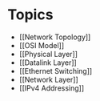 # Topics
- [[Network Topology]]
- [[OSI Model]]
- [[Physical Layer]]
- [[Datalink Layer]]
- [[Ethernet Switching]]
- [[Network Layer]]
- [[IPv4 Addressing]]
